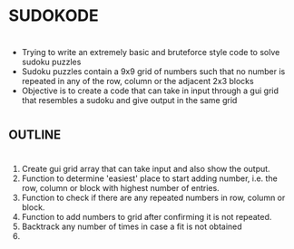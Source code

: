 # SUDOKODE
#
* Trying to write an extremely basic and bruteforce style code to solve sudoku puzzles
* Sudoku puzzles contain a 9x9 grid of numbers such that no number is repeated in any of the row, column or the adjacent 2x3 blocks
* Objective is to create a code that can take in input through a gui grid that resembles a sudoku and give output in the same grid
#
#
## OUTLINE
#
1. Create gui grid array that can take input and also show the output.
2. Function to determine 'easiest' place to start adding number, i.e. the row, column or block with highest number of entries.
3. Function to check if there are any repeated numbers in row, column or block.
4. Function to add numbers to grid after confirming it is not repeated.
5. Backtrack any number of times in case a fit is not obtained
6. 
